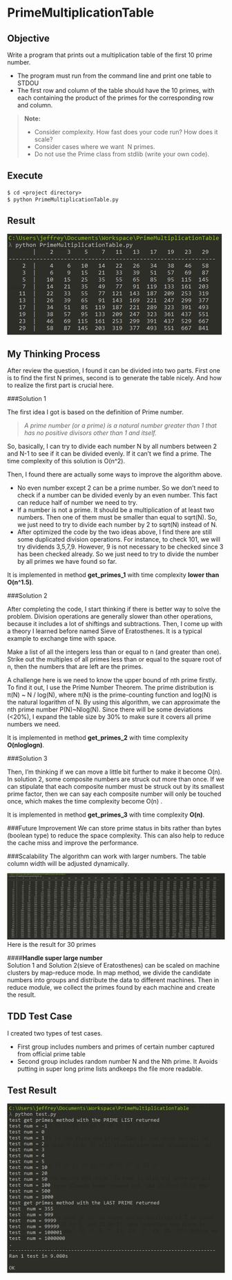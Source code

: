 # PrimeMultiplicationTable
## Objective
Write a program that prints out a multiplication table of the first 10 prime number. 
 - The program must run from the command line and print one table to STDOU
 - The first row and column of the table should have the 10 primes, with each containing the product of the primes for the corresponding row and column. 
  
> **Note:**
> - Consider complexity. How fast does your code run? How does it scale? 
> - Consider cases where we want ​ N​  primes.
> - Do not use the Prime class from stdlib (write your own code).

## Execute
```
$ cd <project directory>
$ python PrimeMultiplicationTable.py
```

## Result
![image](https://raw.githubusercontent.com/Superbeet/PrimeMultiplicationTable/master/screenshots/screenshot1.PNG)

## My Thinking Process

After review the question, I found it can be divided into two parts. First one is to find the first N primes, second is to generate the table nicely. And how to realize the first part is crucial here.

###Solution 1

The first idea I got is based on the definition of Prime number. 
 
>  *A prime number (or a prime) is a natural number greater than 1 that has no positive divisors other than 1 and itself.* 

  So, basically, I can try to divide each number N by all numbers between 2 and N-1 to see if it can be divided evenly. If it can’t we find a prime. The time complexity of this solution is O(n^2).

Then, I found there are actually some ways to improve the algorithm above.

 - No even number except 2 can be a prime number. So we don’t need to check if a number can be divided evenly by an even number. This fact can reduce half of number we need to try.
 - If a number is not a prime. It should be a multiplication of at least two numbers. Then one of them must be smaller than equal to sqrt(N). So, we just need to try to divide each number by 2 to sqrt(N) instead of N.
 - After optimized the code by the two ideas above, I find there are still some duplicated division operations. For instance, to check 101, we will try dividends 3,5,7,9. However, 9 is not necessary to be checked since 3 has been checked already. So we just need to try to divide the number by all primes we have found so far.

It is implemented in method **get_primes_1** with time complexity **lower than O(n^1.5)**.

###Solution 2

After completing the code, I start thinking if there is better way to solve the problem. Division operations are generally slower than other operations, because it includes a lot of shiftings and subtractions. Then, I come up with a theory I learned before named Sieve of Eratosthenes. It is a typical example to exchange time with space.

Make a list of all the integers less than or equal to n (and greater than one). Strike out the multiples of all primes less than or equal to the square root of n, then the numbers that are left are the primes.

A challenge here is we need to know the upper bound of nth prime firstly. To find it out, I use the Prime Number Theorem. The prime distribution is π(N) ~ N / log(N), where π(N) is the prime-counting function and log(N) is the natural logarithm of N. By using this algorithm, we can approximate the nth prime number P(N)~Nlog(N). Since there will be some deviations (<20%), I expand the table size by 30% to make sure it covers all prime numbers we need.  

It is implemented in method **get_primes_2** with time complexity **O(nloglogn)**.

###Solution 3

Then, I’m thinking if we can move a little bit further to make it become O(n). In solution 2, some composite numbers are struck out more than once. If we can stipulate that each composite number must be struck out by its smallest prime factor, then we can say each composite number will only be touched once, which makes the time complexity become O(n) . 

It is implemented in method **get_primes_3** with time complexity **O(n)**. 

###Future Improvement
We can store prime status in bits rather than bytes (boolean type) to reduce the space complexity. This can also help to reduce the cache miss and improve the performance.

###Scalability
The algorithm can work with larger numbers. The table column width will be adjusted dynamically.  

![image](https://raw.githubusercontent.com/Superbeet/PrimeMultiplicationTable/master/screenshots/screenshot3.PNG)
Here is the result for 30 primes

####**Handle super large number**  
Solution 1 and Solution 2(sieve of Eratosthenes) can be scaled on machine clusters by map-reduce mode. 
In map method, we divide the candidate numbers into groups and distribute the data to different machines. Then in reduce module, we collect the primes found by each machine and create the result.

## TDD Test Case
I created two types of test cases. 
- First group includes numbers and primes of certain number captured from official prime table 
- Second group includes random number N and the Nth prime. It Avoids putting in super long prime lists andkeeps the file more readable.

## Test Result
![image](https://raw.githubusercontent.com/Superbeet/PrimeMultiplicationTable/master/screenshots/screenshot2.PNG)
